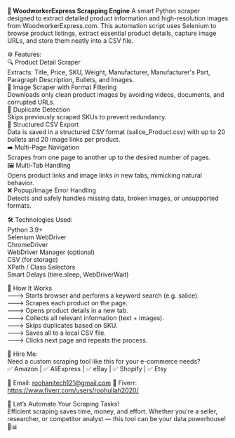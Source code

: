 ********************************************🧰 WoodworkerExpress Scrapping Engine********************************************
A smart Python scraper designed to extract detailed product information and high-resolution images from WoodworkerExpress.com. This automation script uses Selenium to browse product listings, extract essential product details, capture image URLs, and store them neatly into a CSV file.

⚙️ Features:                                                                                                                                                        
🔍 Product Detail Scraper                                                                                                                                            
Extracts: Title, Price, SKU, Weight, Manufacturer, Manufacturer's Part, Paragraph Description, Bullets, and Images.                                     
📸 Image Scraper with Format Filtering                                                                                                  
Downloads only clean product images by avoiding videos, documents, and corrupted URLs.                                                                                       
🧠 Duplicate Detection                                                                                                              
Skips previously scraped SKUs to prevent redundancy.                                                                                     
📄 Structured CSV Export                                                                                                   
Data is saved in a structured CSV format (salice_Product.csv) with up to 20 bullets and 20 image links per product.                                                                          
➡️ Multi-Page Navigation                                                                                                
Scrapes from one page to another up to the desired number of pages.                                                                                             
🖼️ Multi-Tab Handling                                                                                                       
Opens product links and image links in new tabs, mimicking natural behavior.                                                                                             
❌ Popup/Image Error Handling                                                                                                            
Detects and safely handles missing data, broken images, or unsupported formats.                                                                                     

🛠️ Technologies Used:                                                                                                 
Python 3.9+                                                                         
Selenium WebDriver                                                                                                                
ChromeDriver                                                                                                                      
WebDriver Manager (optional)                                                                                                 
CSV (for storage)                                                                                             
XPath / Class Selectors                                                                            
Smart Delays (time.sleep, WebDriverWait)                                                                                                            

🚀 How It Works                                                                                                                                         
---> Starts browser and performs a keyword search (e.g. salice).                                                                                               
---> Scrapes each product on the page.                                                                                                                                 
---> Opens product details in a new tab.                                                                                                                             
---> Collects all relevant information (text + images).                                                                                                                         
---> Skips duplicates based on SKU.                                                                                                                     
---> Saves all to a local CSV file.                                                                                                                   
---> Clicks next page and repeats the process.                                                                                                               

📩 Hire Me:                                                                                                                                                        
Need a custom scraping tool like this for your e-commerce needs?                                                                                        
✅ Amazon | ✅ AliExpress | ✅ eBay | ✅ Shopify | ✅ Etsy

📧 Email: roohanitech121@gmail.com
🎯 Fiverr: https://www.fiverr.com/users/roohullah2020/

🌟 Let’s Automate Your Scraping Tasks!                                                                                                        
Efficient scraping saves time, money, and effort. Whether you're a seller, researcher, or competitor analyst — this tool can be your data powerhouse! 💼📊
